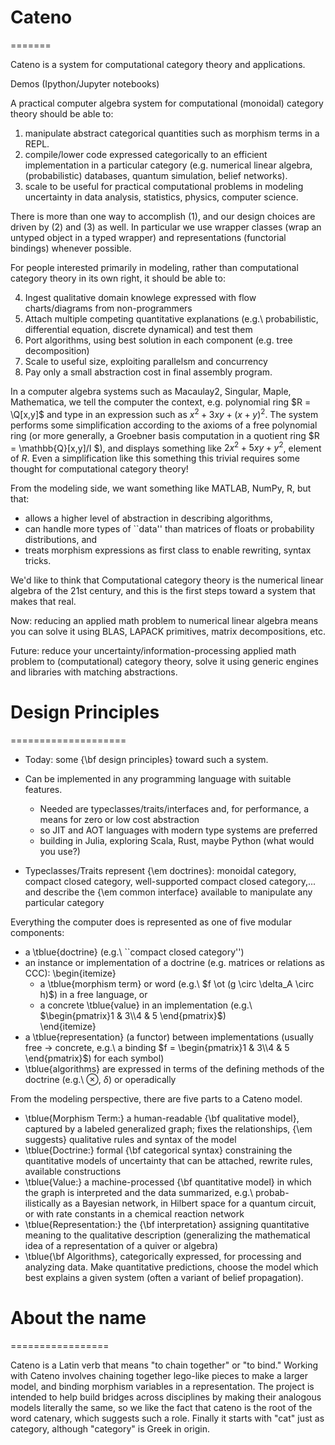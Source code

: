 # Cateno
=======

Cateno is a system for computational category theory and applications.

Demos (Ipython/Jupyter notebooks)

A practical computer algebra system for computational (monoidal) category theory should be able to: 
1. manipulate abstract categorical quantities such as morphism terms in a REPL.
2. compile/lower code expressed categorically to an efficient implementation in a particular category (e.g. numerical linear algebra, (probabilistic) databases, quantum simulation, belief networks).
3. scale to be useful for practical computational problems in modeling uncertainty in data analysis, statistics, physics, computer science.

There is more than one way to accomplish (1), and our design choices are driven by (2) and (3) as well.  In particular we use wrapper classes (wrap an untyped object in a typed wrapper) and representations (functorial bindings) whenever possible. 

For people interested primarily in modeling, rather than computational category theory in its own right, it  should be able to:  

4. Ingest qualitative domain knowlege expressed with flow charts/diagrams from non-programmers
5. Attach multiple competing quantitative explanations (e.g.\ probabilistic, differential equation, discrete dynamical) and test them
6.  Port algorithms, using best solution in each component (e.g. tree decomposition)
7. Scale to useful size, exploiting parallelsm and concurrency
8. Pay only a small abstraction cost in final assembly program.


In a computer algebra systems such as Macaulay2, Singular, Maple, Mathematica, we tell the computer the context, e.g. polynomial ring $R = \Q[x,y]$  and 
type in an expression such as $x^2 + 3xy + (x+y)^2$. 
The system performs some simplification according to the axioms of a free polynomial ring (or more generally, a Groebner basis computation in a quotient ring $R = \mathbb{Q}[x,y]/I $), and  displays something like $2x^2 + 5xy + y^2$, element of $R$.
Even a simplification like this something this trivial requires some thought for computational category theory!

From the modeling side, we want something like MATLAB, NumPy, R, but that:  

* allows a higher level of abstraction in describing algorithms,
* can handle more types of ``data'' than matrices of floats or probability distributions, and 
* treats morphism expressions as first class to enable rewriting, syntax tricks.

We'd like to think that Computational category theory is the numerical linear algebra of the 21st century, and this is the first steps toward a system that makes that real.

Now: reducing an applied  math problem to numerical linear algebra means you can solve it using BLAS, LAPACK primitives, matrix decompositions, etc.

Future: reduce your uncertainty/information-processing applied math problem to (computational) category theory, solve it using generic engines and libraries with matching abstractions.


# Design Principles
====================

* Today: some {\bf design principles} toward such a system.
* Can be implemented in any programming language with suitable features.

  *  Needed are typeclasses/traits/interfaces and, for performance, a means for zero or low cost abstraction 
  * so JIT and AOT languages with modern type systems are preferred
  * building in Julia, exploring Scala, Rust, maybe Python (what would you use?)

* Typeclasses/Traits represent {\em doctrines}: monoidal category, compact closed category, well-supported compact closed category,... and describe the {\em common interface} available to manipulate any particular category 


Everything the computer does is represented as one of five modular components:

* a \tblue{doctrine} (e.g.\ ``compact closed category'')
* an instance or implementation of a doctrine (e.g. matrices or relations as CCC):
  \begin{itemize}
  * a \tblue{morphism term} or word (e.g.\ $f \ot (g \circ \delta_A \circ h)$) in a free language, or 
  * a concrete \tblue{value} in an implementation (e.g.\ $\begin{pmatrix}1 & 3\\4 & 5 \end{pmatrix}$)  
  \end{itemize}
* a \tblue{representation} (a functor) between implementations (usually free $\rightarrow$ concrete, e.g.\ a binding $f = \begin{pmatrix}1 & 3\\4 & 5 \end{pmatrix}$) for each symbol)
* \tblue{algorithms} are expressed in terms of the defining methods of the doctrine (e.g.\ $\otimes$, $\delta$) or operadically

From the modeling perspective, there are five parts to a Cateno model.

* \tblue{Morphism Term:} a human-readable {\bf qualitative model}, captured by a labeled generalized graph;  fixes the relationships, {\em suggests} qualitative rules and syntax of the model
* \tblue{Doctrine:} formal {\bf categorical syntax} constraining the quantitative models of uncertainty that can be attached, rewrite rules, available constructions
* \tblue{Value:} a machine-processed {\bf quantitative model} in which  the graph is interpreted and the data summarized, e.g.\ probab- ilistically as a Bayesian network, in Hilbert space for a quantum circuit, or with rate constants in a chemical reaction network
* \tblue{Representation:} the {\bf interpretation} assigning quantitative meaning to the qualitative description (generalizing the mathematical idea of a representation of a quiver or algebra)
* \tblue{\bf Algorithms}, categorically expressed, for processing and analyzing data.  Make quantitative predictions,  choose the model which best explains a given system (often a variant of belief propagation).


# About the name
=================


Cateno is a Latin verb that means "to chain together" or "to bind."  Working with Cateno involves chaining together lego-like pieces to make a larger model, and binding morphism variables in a representation.  The project is intended to help build bridges across disciplines by making their analogous models literally the same, so we like the fact that cateno is the root of the word catenary, which suggests such a role. Finally it starts with "cat" just as category, although "category" is Greek in origin.